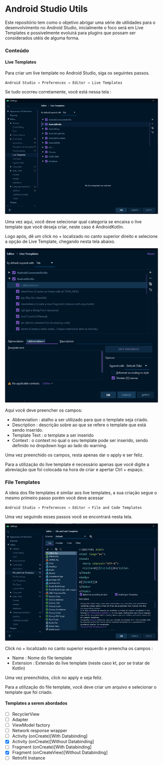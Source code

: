 # Android Studio Utils 

Este repositório tem como o objetivo abrigar uma série de utilidades para o desenvolvimento no Android Studio, inicialmente o foco será em Live Templates e possivelmente evoluirá para plugins que possam ser considerados utéis de alguma forma.


### Conteúdo
#### Live Templates

Para criar um live template no Android Studio, siga os seguintes passos.

`Android Studio → Preferences → Editor → Live Templates`

Se tudo ocorreu corretamente, você está nessa tela :

<img src="Images\Editor.PNG" alt="Editor" style="zoom:80%;" />



Uma vez aqui, você deve selecionar qual categoria se encaixa o live template que você deseja criar, neste caso é AndroidKotlin.

Logo após, dê um click no + localizado no canto superior direito e selecione a opção de Live Template, chegando nesta tela abaixo.



<img src="Images\Fields.PNG" alt="Fields" style="zoom:75%;" />



Aqui você deve preencher os campos:

- Abbreviation : atalho a ser utilizado para que o template seja criado.
- Description :  descrição sobre ao que se refere o template que está sendo inserido.
- Template Text : o template a ser inserido
- Context : o context no qual o seu template pode ser inserido, sendo definido no dropdown logo ao lado do warning.

Uma vez preenchido os campos, resta apenas dar o apply e ser feliz.

Para a utilização do live template é necessário apenas que você digite a abreviação que foi colocada na hora de criar e apertar Ctrl + espaço.

### File Templates

A ideia dos file templates é similar aos live templates, a sua criação segue o mesmo primeiro passo porém você deve acessar 

`Android Studio → Preferences → Editor → File and Code Templates`

Uma vez seguindo esses passos você se encontrará nesta tela.

<img src="Images\FileTemplates.PNG" alt="FileTemplates" style="zoom:75%;" />



Click no + localizado no canto superior esquerdo e preencha os campos :

- Name : Nome do file template
- Extension  : Extensão do live template (neste caso kt, por se tratar de Kotlin)

Uma vez preenchidos, click no apply e seja feliz.

Para a utilização do file template,  você deve criar um arquivo e selecionar o template que foi criado.



#### Templates a serem abordados

- [ ] RecyclerView
- [ ] Adapter
- [ ] ViewModel factory
- [ ] Network response wrapper
- [ ] Activity (onCreate)[With Databinding]
- [x] Activity (onCreate)[Without Databinding]
- [ ] Fragment (onCreate)[With Databinding]
- [x] Fragment (onCreateView)[Without Databinding]
- [ ] Retrofit Instance
